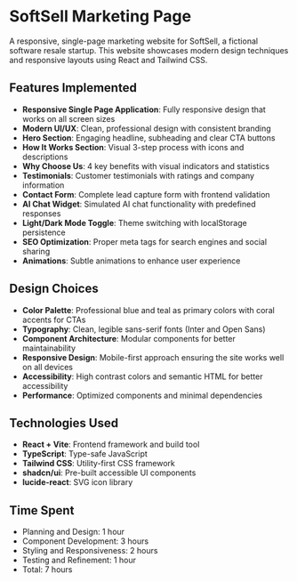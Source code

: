 
# SoftSell Marketing Page

A responsive, single-page marketing website for SoftSell, a fictional software resale startup. This website showcases modern design techniques and responsive layouts using React and Tailwind CSS.

## Features Implemented

- **Responsive Single Page Application**: Fully responsive design that works on all screen sizes
- **Modern UI/UX**: Clean, professional design with consistent branding
- **Hero Section**: Engaging headline, subheading and clear CTA buttons
- **How It Works Section**: Visual 3-step process with icons and descriptions
- **Why Choose Us**: 4 key benefits with visual indicators and statistics
- **Testimonials**: Customer testimonials with ratings and company information
- **Contact Form**: Complete lead capture form with frontend validation
- **AI Chat Widget**: Simulated AI chat functionality with predefined responses
- **Light/Dark Mode Toggle**: Theme switching with localStorage persistence
- **SEO Optimization**: Proper meta tags for search engines and social sharing
- **Animations**: Subtle animations to enhance user experience

## Design Choices

- **Color Palette**: Professional blue and teal as primary colors with coral accents for CTAs
- **Typography**: Clean, legible sans-serif fonts (Inter and Open Sans)
- **Component Architecture**: Modular components for better maintainability
- **Responsive Design**: Mobile-first approach ensuring the site works well on all devices
- **Accessibility**: High contrast colors and semantic HTML for better accessibility
- **Performance**: Optimized components and minimal dependencies

## Technologies Used

- **React + Vite**: Frontend framework and build tool
- **TypeScript**: Type-safe JavaScript
- **Tailwind CSS**: Utility-first CSS framework
- **shadcn/ui**: Pre-built accessible UI components
- **lucide-react**: SVG icon library

## Time Spent

- Planning and Design: 1 hour
- Component Development: 3 hours
- Styling and Responsiveness: 2 hours
- Testing and Refinement: 1 hour
- Total: 7 hours
